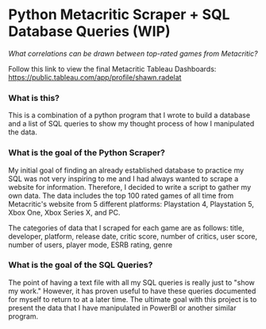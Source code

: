 # Python Metacritic Scraper + SQL Database Queries (WIP)
*What correlations can be drawn between top-rated games from Metacritic?*

Follow this link to view the final Metacritic Tableau Dashboards:
https://public.tableau.com/app/profile/shawn.radelat

### What is this?

This is a combination of a python program that I wrote to build a database and a list of SQL queries to show my thought
process of how I manipulated the data.

### What is the goal of the Python Scraper?

My initial goal of finding an already established database to practice my SQL was not very inspiring to me and I had 
always wanted to scrape a website for information. Therefore, I decided to write a script to gather my own data. The
data includes the top 100 rated games of all time from Metacritic's website from 5 different platforms: Playstation 4, 
Playstation 5, Xbox One, Xbox Series X, and PC.

The categories of data that I scraped for each game are as follows: title, developer, platform, release date, 
critic score, number of critics, user score, number of users, player mode, ESRB rating, genre

### What is the goal of the SQL Queries?

The point of having a text file with all my SQL queries is really just to "show my work." However, it has proven
useful to have these queries documented for myself to return to at a later time. The ultimate goal with this project
is to present the data that I have manipulated in PowerBI or another similar program.
